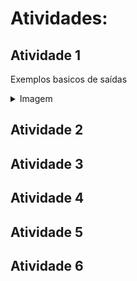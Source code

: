 # Atividades:

## Atividade 1
Exemplos basicos de saídas
<details>
<summary>Imagem</summary>
  <img src="atividade-1.png" alt="Imagem Atividade 1" height="600">
</details>


## Atividade 2

## Atividade 3

## Atividade 4

## Atividade 5

## Atividade 6
